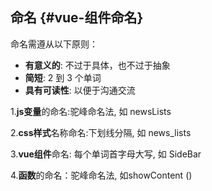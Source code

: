 ## 命名 {#vue-组件命名}

命名需遵从以下原则：

* **有意义的**: 不过于具体，也不过于抽象
* **简短**: 2 到 3 个单词
* **具有可读性**: 以便于沟通交流

1.**js变量**的命名:驼峰命名法, 如 newsLists

2.**css样式**名称命名:下划线分隔, 如 news\_lists

3.**vue组件**命名: 每个单词首字母大写, 如 SideBar

4.**函数**的命名：驼峰命名法, 如showContent \(\)

